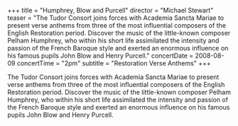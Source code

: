 +++
title = "Humphrey, Blow and Purcell"
director = "Michael Stewart"
teaser = "The Tudor Consort joins forces with Academia Sancta Mariae to present verse anthems from three of the most influential composers of the English Restoration period. Discover the music of the little-known composer Pelham Humphrey, who within his short life assimilated the intensity and passion of the French Baroque style and exerted an enormous influence on his famous pupils John Blow and Henry Purcell."
concertDate = 2008-08-09
concertTime = "2pm"
subtitle = "Restoration Verse Anthems"
+++

The Tudor Consort joins forces with Academia Sancta Mariae to present verse anthems from three of the most influential composers of the English Restoration period. Discover the music of the little-known composer Pelham Humphrey, who within his short life assimilated the intensity and passion of the French Baroque style and exerted an enormous influence on his famous pupils John Blow and Henry Purcell.
